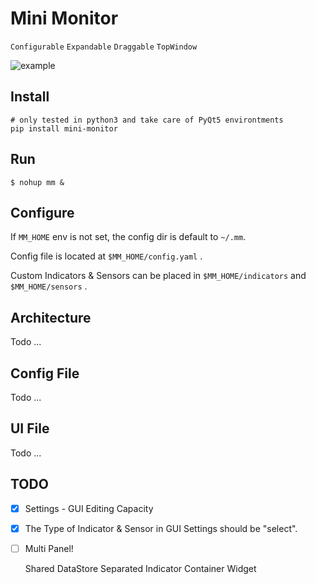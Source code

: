 # Mini Monitor

`Configurable` `Expandable` `Draggable` `TopWindow`

![example](./doc/example.png)

## Install

```
# only tested in python3 and take care of PyQt5 environtments
pip install mini-monitor
```     

## Run

```
$ nohup mm &
```

## Configure

If `MM_HOME` env is not set, the config dir is default to `~/.mm`. 

Config file is located at `$MM_HOME/config.yaml` .

Custom Indicators & Sensors can be placed in `$MM_HOME/indicators` and `$MM_HOME/sensors` .

## Architecture

Todo ...

## Config File

Todo ... 

## UI File

Todo ...

## TODO

- [x] Settings - GUI Editing Capacity 

- [x] The Type of Indicator & Sensor in GUI Settings should be "select". 

- [ ] Multi Panel!

    Shared DataStore
    Separated Indicator Container Widget
